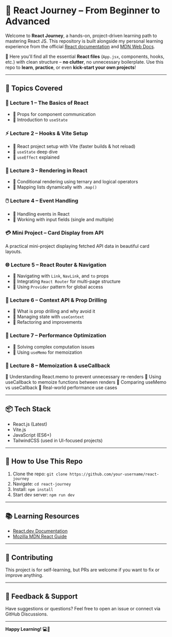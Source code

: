 # 🚀 React Journey – From Beginner to Advanced

Welcome to **React Journey**, a hands-on, project-driven learning path to mastering React JS. This repository is built alongside my personal learning experience from the official [React documentation](https://react.dev/) and [MDN Web Docs](https://developer.mozilla.org/).

📌 Here you'll find all the essential **React files** (`App.jsx`, components, hooks, etc.) with clean structure – **no clutter**, no unnecessary boilerplate. Use this repo to **learn**, **practice**, or even **kick-start your own projects**!

---

## 🧠 Topics Covered

### 📘 Lecture 1 – The Basics of React

* 🔸 Props for component communication
* 🔸 Introduction to `useState`

### ⚡ Lecture 2 – Hooks & Vite Setup

* 🔸 React project setup with Vite (faster builds & hot reload)
* 🔸 `useState` deep dive
* 🔸 `useEffect` explained

### 🔄 Lecture 3 – Rendering in React

* 🔸 Conditional rendering using ternary and logical operators
* 🔸 Mapping lists dynamically with `.map()`

### 🖱️ Lecture 4 – Event Handling

* 🔸 Handling events in React
* 🔸 Working with input fields (single and multiple)

### 💳 Mini Project – Card Display from API

A practical mini-project displaying fetched API data in beautiful card layouts.

### 🌐 Lecture 5 – React Router & Navigation

* 🔸 Navigating with `Link`, `NavLink`, and `to` props
* 🔸 Integrating `React Router` for multi-page structure
* 🔸 Using `Provider` pattern for global access

### 📡 Lecture 6 – Context API & Prop Drilling

* 🔸 What is prop drilling and why avoid it
* 🔸 Managing state with `useContext`
* 🔸 Refactoring and improvements

### 🧮 Lecture 7 – Performance Optimization

* 🔸 Solving complex computation issues
* 🔸 Using `useMemo` for memoization

### 🧩 Lecture 8 – Memoization & useCallback

🔸 Understanding React.memo to prevent unnecessary re-renders
🔸 Using useCallback to memoize functions between renders
🔸 Comparing useMemo vs useCallback
🔸 Real-world performance use cases

---

## 📦 Tech Stack

* React.js (Latest)
* Vite.js
* JavaScript (ES6+)
* TailwindCSS (used in UI-focused projects)

---

## 🧰 How to Use This Repo

1. Clone the repo: `git clone https://github.com/your-username/react-journey`
2. Navigate: `cd react-journey`
3. Install: `npm install`
4. Start dev server: `npm run dev`

---

## 📚 Learning Resources

* [React.dev Documentation](https://react.dev/learn)
* [Mozilla MDN React Guide](https://developer.mozilla.org/en-US/docs/Learn/Tools_and_testing/Client-side_JavaScript_frameworks/React)

---

## 🙌 Contributing

This project is for self-learning, but PRs are welcome if you want to fix or improve anything.

---

## 💬 Feedback & Support

Have suggestions or questions? Feel free to open an issue or connect via GitHub Discussions.

---

**Happy Learning! 💻🚀**
